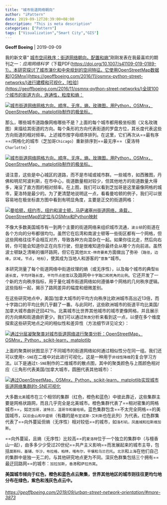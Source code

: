 ```yaml
---
title: "城市街道网络朝向"
author: "iPattern"
date: 2019-09-12T20:39:00+08:00
description: "This is meta description"
categories: ["Pattern"]
tags: ["Visualization","Smart City","GIS"]
---
```


**Geoff Boeing** | 2019-09-09

我的新文章“ [城市空间秩序：街道网络朝向，配置和熵”](https://doi.org/10.1007/s41109-019-0189-1)刚刚发表在我最喜欢的期刊之一：*应用网络科学*（下载PDF(https://doi.org/10.1007/s41109-019-0189-1）。本研究探讨了城市演化和中央规划的空间特征。它使用OpenStreetMap数据和[OSMnx](https://geoffboeing.com/2016/11/osmnx-python-street-networks/)进行建模和可视化，[检验](https://geoffboeing.com/2016/11/osmnx-python-street-networks/)全球100个城市的街道方向，连通性，粒度和熵：

[![城市街道网络网格方向，顺序，无序，熵，玫瑰图，用Python，OSMnx，OpenStreetMap，matplotlib制作的极坐标。](https://tva1.sinaimg.cn/large/006y8mN6gy1g6wzmdbt11j30ic0k4gq8.jpg)](https://i0.wp.com/geoffboeing.com/wp-content/uploads/2019/09/city-street-network-polar-histograms-alpha.jpg?ssl=1)

那么，哪些城市道路像网格哪些不是？上面的每个城市都用极坐标图（又名玫瑰图）来描绘其街道的方向。每个条形的方向代表街道的罗盘方位，其长度代表这些方向街道的相对频率。上述城市按字母顺序排列。在这里，它们再次从==最有序==/网格化的城市（芝加哥`Chicago`）重新排序到==最无序==（夏洛特`Charlotte`）：



[![城市街道网络网格方向，顺序，无序，熵，玫瑰图，用Python，OSMnx，OpenStreetMap，matplotlib制作的极坐标。](https://tva1.sinaimg.cn/large/006y8mN6gy1g6wzmdhhglj30ic0k4goc.jpg)](https://i0.wp.com/geoffboeing.com/wp-content/uploads/2019/09/city-street-network-polar-histograms-entropy.jpg?ssl=1)

请注意，这些是中心城区的道路，而不是市域或城市群。一些城市，如西雅图，丹佛和明尼阿波利斯，在市中心，街道数量相对较少，但其他地方的街道数量大得多，淹没了直方图的相对频率。在上图，我们可以看到芝加哥是这里最像网格的城市，夏洛特是最少的。为了更清楚地说明这一点，看看曼哈顿的例子，我们可以很容易地在极坐标直方图中看到有明显角度，主要是正交的街道网格：

[![曼哈顿，纽约市，纽约和波士顿，马萨诸塞州街道网络，承载，OpenStreetMap的定位与OSMnx和Python映射](https://tva1.sinaimg.cn/large/006y8mN6gy1g6wzme5lzij30ic0c5ta9.jpg)](https://i0.wp.com/geoffboeing.com/wp-content/uploads/2019/09/manhattan-boston-street-network-orientation.jpg?ssl=1)

不像大多数美国城市有一到两个主要的街道网络来组织城市流通，`波士顿`的街道在各个方向的分布都很均匀。虽然它在后湾和南波士顿等一些街区都有一个网格，但这些网格往往不会相互对齐，导致各种方向混杂在一起。如果你往北走，然后向右转，你可能会知道你正在向东行驶，但是很难知道你最终会从哪个方向前进。虽然波士顿缺乏清晰的循环路网，但它在其他`凯文·林奇要素`方面做出了弥补（`路径`，`边缘`，`区域`，`节点`，`地标`），使其成为当地人和游客的`“意象”`城市。

本研究测量了每个街道网络中街道纹理的熵（或无序性），以及每个城市的典型`街道长度`，`平均环路长度`，`平均节点密度`以及路网中`十字路口和死角的比例`。它还开发了一个新的方向秩序指标，用于量化城市街道网络如何遵循单个网格的几何秩序逻辑。这些指标一起，揭示了路网差异的幅度和细微差别。

在这些研究地点中，美国/加拿大城市的平均方向秩序比欧洲城市高出近13倍，而十字路口的平均比例几乎翻了一番。与此同时，这些欧洲城市的街道平均比美国/加拿大城市曲折迂回42％。北美城市比世界其他城市的城市更像网格，并且展示的方向熵和街道曲折更少。我们可以通过`聚类`分析来看到这一点，以便在多个维度探索这些研究地点之间的相似性和差异性（方法细节详见论文）：

[![通过分层凝聚聚类对城市街道网络进行聚类分析：OpenStreetMap，OSMnx，Python，scikit-learn，matplotlib](https://tva1.sinaimg.cn/large/006y8mN6gy1g6wzmelsx1j30ci0mvdg5.jpg)](https://i1.wp.com/geoffboeing.com/wp-content/uploads/2019/09/cluster-city-street-networks.png?ssl=1)

上面的聚类树状图显示了不同城市的街道网络如何通过相似性分在同一组。我们还可以使用`t-SNE`在二维中对此进行可视化，这是一种用于`非线性降维`的复合学习方法。以下是通过`t-SNE`制作的二维城市的散点图，其中的聚类颜色与上图颜色相对应（三角形代表美国/加拿大城市，圆圈代表其他城市）：

[![通过OpenStreetMap，OSMnx，Python，scikit-learn，matplotlib实现城市街道网络集群的t-SNE可视化](https://tva1.sinaimg.cn/large/006y8mN6gy1g6wzmdpsiej30ic0bfjs6.jpg)](https://i1.wp.com/geoffboeing.com/wp-content/uploads/2019/09/tsne-cluster-street-networks.png?ssl=1)

大多数`北美`城市在三个相邻的集群（红色，橙色和蓝色）中彼此靠近，这些集群主要是网格状路网，而且几乎完全是北美城市。橙色集群代表了==相对密集的网格城市==，如`芝加哥，波特兰，温哥华和曼哈顿`。蓝色集群包含==不太完全网格==的美国城市，以`旧金山和华盛顿`（有趣的是`布宜诺斯·艾利斯`也在此列）为代表。红色群集代表了==向外蔓延但熵（无序性）相对较低==的城市，如`洛杉矶，凤凰城和拉斯维加斯`。

==向外蔓延，且熵（无序性）比较高==的`夏洛特`位于一个独立的集群中（与檀香山一起），由多多少少受过20世纪==共产主义影响==而发展起来的城市主导，包括`莫斯科，基辅，华沙，布拉格，柏林，喀布尔，平壤和乌兰巴托`。`北京`和`上海`在他们自己的集群中是独一无二的，与其他研究地点更为不同。深灰色群集包括三个拥有==最迂回路网==的城市：`加拉加斯`，`香港`和`萨拉热窝`。

**美国城市倾向于红色，橙色和蓝色点云聚集，世界其他地区的城市则往往更均匀地分布在绿色，紫色和浅灰色点云中。**



###### https://geoffboeing.com/2019/09/urban-street-network-orientation/#more-3873